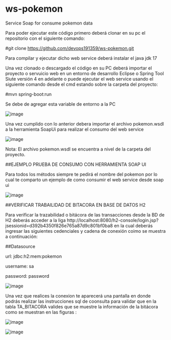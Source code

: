 # ws-pokemon
Service Soap for consume pokemon data


Para poder ejecutar este código primero deberá clonar en su pc el repositorio con el siguiente comando:

#git clone https://github.com/devops191359/ws-pokemon.git

Para compilar y ejecutar dicho web service deberá instalar el java jdk 17

Una vez clonado o descargado el código en su PC deberá importar el proyecto o servuicio web en un entorno de desarrollo Eclipse o Spring Tool Siute versión 4 en adelante o puede ejecutar el web service usando el siguiente comando desde el cmd estando sobre la carpeta del proyecto: 

#mvn spring-boot:run


Se debe de agregar esta variable de entorno a la PC 

![image](https://github.com/devops191359/ws-pokemon/assets/16689291/5dc9adcd-e087-45e2-a2ae-df75e0af1bfc)


Una vez cumplido con lo anterior debera importar el archivo pokemon.wsdl a la herramienta SoapUi para realizar el consumo del web service

![image](https://github.com/devops191359/ws-pokemon/assets/16689291/f960f5eb-9e42-455e-b0a3-6fffcb6d202a)


Nota: El archivo pokemon.wsdl se encuentra a nivel de  la  carpeta del proyecto.


##EJEMPLO PRUEBA DE CONSUMO CON HERRAMIENTA SOAP UI

Para todos los métodos siempre te pedirá el nombre del pokemon por lo cual te comparto un ejemplo de como consumir el web service desde soap ui

![image](https://github.com/devops191359/ws-pokemon/assets/16689291/d50c57d0-cb91-4300-a2a2-fe24e133f0f5)


##VERIFICAR TRABAILIDAD DE BITACORA EN BASE DE DATOS H2

Para verificar la trazabilidad o bitácora de las transacciones desde la BD de H2 deberás acceder a la liga http://localhost:8080/h2-console/login.jsp?jsessionid=d392b4350f826e765a87d9c801bf0ba8 en la cual deberás ingresar las siguientes cedenciales y cadena de conexión coimo se muestra a continuación:

##Datasource

url: jdbc:h2:mem:pokemon

username: sa

password: password

![image](https://github.com/devops191359/ws-pokemon/assets/16689291/8cdaa4fb-ba9a-4e29-98c9-ae1640d24474)

Una vez que realices la conexion te aparecerá una pantalla en donde podrás realizar las instrucciones sql de coonsulta para validar que en la tabla  TA_BITACORA valides que se muestre la información de la bitácora como se muestran en las figuras :

![image](https://github.com/devops191359/ws-pokemon/assets/16689291/e4af2036-af4c-467f-ae4c-5b9c0a56569d)


![image](https://github.com/devops191359/ws-pokemon/assets/16689291/fcccb903-7092-4a46-85ec-525510d85779)











